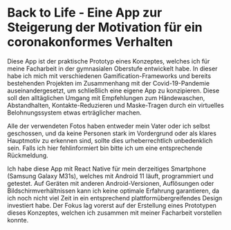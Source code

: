 # Back to Life - Eine App zur Steigerung der Motivation für ein coronakonformes Verhalten
Diese App ist der praktische Prototyp eines Konzeptes, welches ich für meine Facharbeit in der gymnasialen Oberstufe entwickelt habe. In dieser habe ich mich mit verschiedenen Gamification-Frameworks und bereits bestehenden Projekten im Zusammenhang mit der Covid-19-Pandemie auseinandergesetzt, um schließlich eine eigene App zu konzipieren. Diese soll den alltäglichen Umgang mit Empfehlungen zum Händewaschen, Abstandhalten, Kontakte-Reduzieren und Maske-Tragen durch ein virtuelles Belohnungssystem etwas erträglicher machen.

Alle der verwendeten Fotos haben entweder mein Vater oder ich selbst geschossen, und da keine Personen stark im Vordergrund oder als klares Hauptmotiv zu erkennen sind, sollte dies urheberrechtlich unbedenklich sein. Falls ich hier fehlinformiert bin bitte ich um eine entsprechende Rückmeldung.

Ich habe diese App mit React Native für mein derzeitiges Smartphone (Samsung Galaxy M31s), welches mit Android 11 läuft, programmiert und getestet. Auf Geräten mit anderen Android-Versionen, Auflösungen oder Bildschirmverhältnissen kann ich keine optimale Erfahrung garantieren, da ich noch nicht viel Zeit in ein entsprechend plattformübergreifendes Design investiert habe. Der Fokus lag vorerst auf der Erstellung eines Prototypen dieses Konzeptes, welchen ich zusammen mit meiner Facharbeit vorstellen konnte.